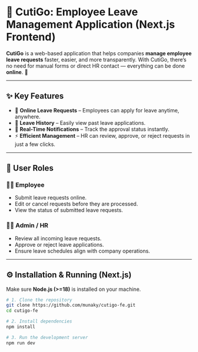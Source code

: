 # 🌟 CutiGo: Employee Leave Management Application (Next.js Frontend)

**CutiGo** is a web-based application that helps companies **manage employee leave requests** faster, easier, and more transparently.
With CutiGo, there’s no need for manual forms or direct HR contact — everything can be done **online**. 🚀

---

## ✨ Key Features

* 📌 **Online Leave Requests** – Employees can apply for leave anytime, anywhere.
* 📖 **Leave History** – Easily view past leave applications.
* 🔔 **Real-Time Notifications** – Track the approval status instantly.
* ⚡ **Efficient Management** – HR can review, approve, or reject requests in just a few clicks.

---

## 👥 User Roles

### 👨‍💼 Employee

* Submit leave requests online.
* Edit or cancel requests before they are processed.
* View the status of submitted leave requests.

### 🧑‍💻 Admin / HR

* Review all incoming leave requests.
* Approve or reject leave applications.
* Ensure leave schedules align with company operations.

---

## ⚙️ Installation & Running (Next.js)

Make sure **Node.js (>=18)** is installed on your machine.

```bash
# 1. Clone the repository
git clone https://github.com/munaky/cutigo-fe.git
cd cutigo-fe

# 2. Install dependencies
npm install 

# 3. Run the development server
npm run dev
```
